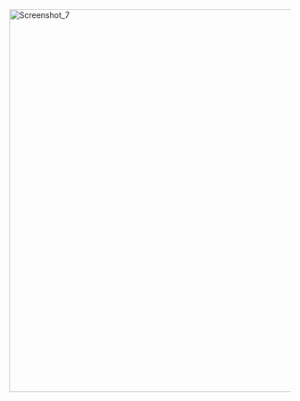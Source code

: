 <img width="1268" height="686" alt="Screenshot_7" src="https://github.com/user-attachments/assets/0e8ca624-09cc-40af-91de-406cf33cf237" />
